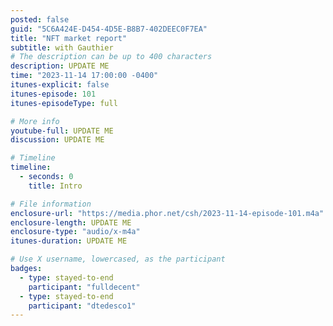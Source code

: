 ```yaml
---
posted: false
guid: "5C6A424E-D454-4D5E-B8B7-402DEEC0F7EA"
title: "NFT market report"
subtitle: with Gauthier
# The description can be up to 400 characters
description: UPDATE ME 
time: "2023-11-14 17:00:00 -0400"
itunes-explicit: false
itunes-episode: 101
itunes-episodeType: full

# More info
youtube-full: UPDATE ME
discussion: UPDATE ME

# Timeline
timeline:
  - seconds: 0
    title: Intro

# File information
enclosure-url: "https://media.phor.net/csh/2023-11-14-episode-101.m4a"
enclosure-length: UPDATE ME
enclosure-type: "audio/x-m4a"
itunes-duration: UPDATE ME

# Use X username, lowercased, as the participant
badges:
  - type: stayed-to-end
    participant: "fulldecent"
  - type: stayed-to-end
    participant: "dtedesco1"
---
```


<!--end of quick notes-->

